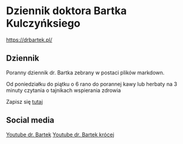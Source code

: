 # Dziennik doktora Bartka Kulczyńksiego

<https://drbartek.pl/>

## Dziennik

Poranny dziennik dr. Bartka zebrany w postaci plików markdown.

Od poniedziałku do piątku o 6 rano do porannej kawy lub herbaty na 3 minuty czytania o tajnikach wspierania zdrowia

Zapisz się [tutaj](https://drbartek.pl/dziennik-poranny/)

## Social media

[Youtube dr. Bartek](https://www.youtube.com/@drbartekpl)
[Youtube dr. Bartek krócej](https://www.youtube.com/@drbartek-krocej)

